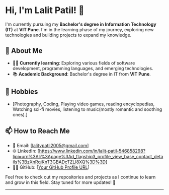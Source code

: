 # Hi, I'm Lalit Patil! 👋

I'm currently pursuing my **Bachelor's degree in Information Technology (IT)** at **VIT Pune**. I'm in the learning phase of my journey, exploring new technologies and building projects to expand my knowledge.

## 🚀 About Me

- 🧑‍💻 **Currently learning**: Exploring various fields of software development, programming languages, and emerging technologies.
- 📚 **Academic Background**: Bachelor's degree in IT from **VIT Pune**.

## 🎨 Hobbies
- [Photography, Coding, Playing video games, reading encyclopedias, Watching sci-fi movies, listening to music(mostly romantic and soothing ones).]

## 📫 How to Reach Me
- 📧 Email: [lalitvpatil2005@gmail.com]
- 🌐 LinkedIn: [https://www.linkedin.com/in/lalit-patil-546858298?lipi=urn%3Ali%3Apage%3Ad_flagship3_profile_view_base_contact_details%3BzXnRqiKnT3GBADcTZLI8XQ%3D%3D]
- 🧑‍💻 GitHub: [[Your GitHub Profile URL](https://github.com/Thundercoding007)]

Feel free to check out my repositories and projects as I continue to learn and grow in this field. Stay tuned for more updates! 🚀

---

